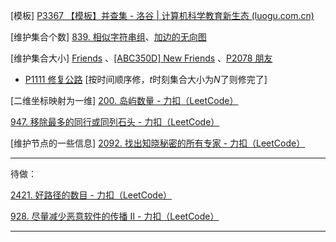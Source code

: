 [模板]  [P3367 【模板】并查集 - 洛谷 | 计算机科学教育新生态 (luogu.com.cn)](https://www.luogu.com.cn/problem/P3367)

[维护集合个数]  [839. 相似字符串组](https://leetcode.cn/problems/similar-string-groups/submissions/568724958/)、[加边的无向图](https://ac.nowcoder.com/acm/problem/14685     )

[维护集合大小]  [Friends](https://www.luogu.com.cn/problem/UVA10608) 、[[ABC350D] New Friends](https://www.luogu.com.cn/problem/AT_abc350_d) 、[P2078 朋友](https://www.luogu.com.cn/problem/P2078)

- [P1111 修复公路](https://www.luogu.com.cn/problem/P1111)  [按时间顺序修，$t$时刻集合大小为$N$了则修完了]

[二维坐标映射为一维]  [200. 岛屿数量 - 力扣（LeetCode）](https://leetcode.cn/problems/number-of-islands/description/)

[947. 移除最多的同行或同列石头 - 力扣（LeetCode）](https://leetcode.cn/problems/most-stones-removed-with-same-row-or-column/)

[维护节点的一些信息]  [2092. 找出知晓秘密的所有专家 - 力扣（LeetCode）](https://leetcode.cn/problems/find-all-people-with-secret/description/)

---

 待做：

[2421. 好路径的数目 - 力扣（LeetCode）](https://leetcode.cn/problems/number-of-good-paths/description/)

[928. 尽量减少恶意软件的传播 II - 力扣（LeetCode）](https://leetcode.cn/problems/minimize-malware-spread-ii/description/)

---
